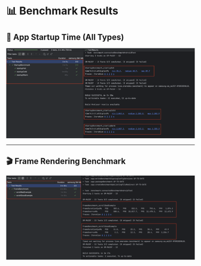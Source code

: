 # 📊 Benchmark Results

## 🚀 App Startup Time (All Types)
![Startup Benchmark](docs/screenshots/Startup_Benchmark.png)

---

## 🎬 Frame Rendering Benchmark
![Frame Benchmark](docs/screenshots/Frame_Benchmark.png)
